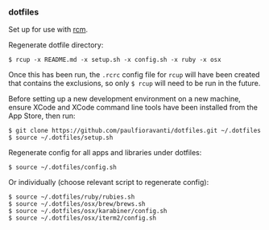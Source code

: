 ### dotfiles

Set up for use with [rcm](https://github.com/thoughtbot/rcm).

Regenerate dotfile directory:

`$ rcup -x README.md -x setup.sh -x config.sh -x ruby -x osx`

Once this has been run, the `.rcrc` config file for `rcup` will have been
created that contains the exclusions, so only `$ rcup` will need to be run in
the future.

Before setting up a new development environment on a new machine,
ensure XCode and XCode command line tools have been installed from the
App Store, then run:

```
$ git clone https://github.com/paulfioravanti/dotfiles.git ~/.dotfiles
$ source ~/.dotfiles/setup.sh
```

Regenerate config for all apps and libraries under dotfiles:

`$ source ~/.dotfiles/config.sh`

Or individually (choose relevant script to regenerate config):

```
$ source ~/.dotfiles/ruby/rubies.sh
$ source ~/.dotfiles/osx/brew/brews.sh
$ source ~/.dotfiles/osx/karabiner/config.sh
$ source ~/.dotfiles/osx/iterm2/config.sh
```
